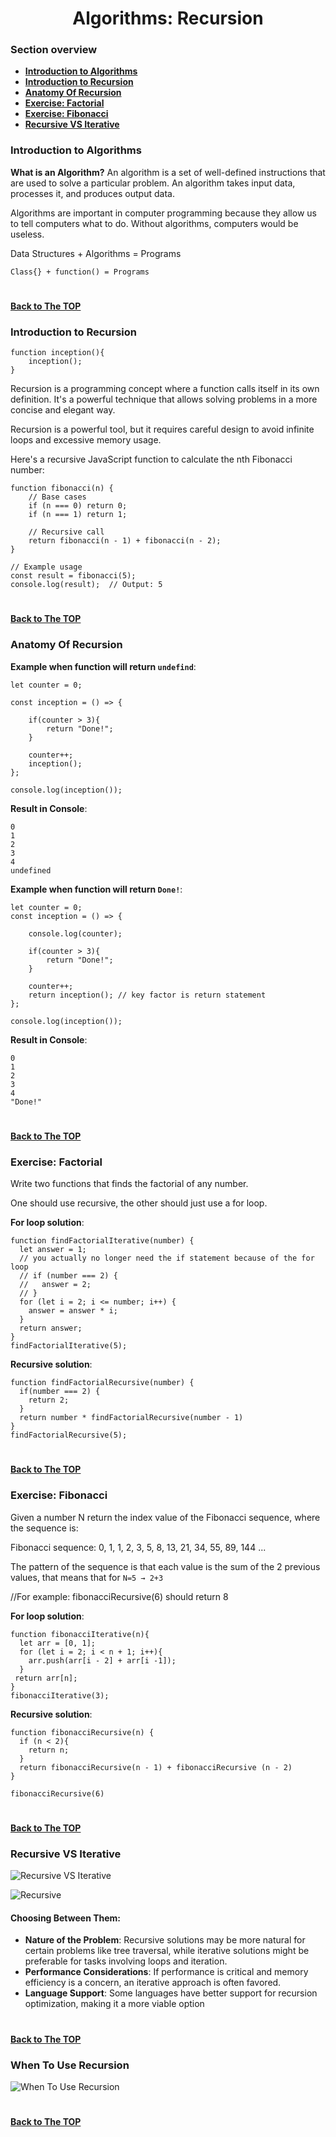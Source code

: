 <h1 align="center">Algorithms: Recursion</h1>

### Section overview
* **[Introduction to Algorithms](#introduction-to-algorithms)**
* **[Introduction to Recursion](#introduction-to-recursion)**
* **[Anatomy Of Recursion](#anatomy-of-recursion)**
* **[Exercise: Factorial](#e-factorial)**
* **[Exercise: Fibonacci](#e-fibonacci)**
* **[Recursive VS Iterative](#recursive-vs-iterative)**


### Introduction to Algorithms

**What is an Algorithm?**
An algorithm is a set of well-defined instructions that are used to solve a particular problem. An algorithm takes input data, processes it, and produces output data.

Algorithms are important in computer programming because they allow us to tell computers what to do. Without algorithms, computers would be useless.

Data Structures + Algorithms = Programs

``Class{} + function() = Programs`` 

#
**[Back to The TOP](#section-overview)**

### Introduction to Recursion

```
function inception(){
    inception();
}
```
Recursion is a programming concept where a function calls itself in its own definition. It's a powerful technique that allows solving problems in a more concise and elegant way.

Recursion is a powerful tool, but it requires careful design to avoid infinite loops and excessive memory usage.

Here's a recursive JavaScript function to calculate the nth Fibonacci number:
```
function fibonacci(n) {
    // Base cases
    if (n === 0) return 0;
    if (n === 1) return 1;

    // Recursive call
    return fibonacci(n - 1) + fibonacci(n - 2);
}

// Example usage
const result = fibonacci(5);
console.log(result);  // Output: 5
```
#
**[Back to The TOP](#section-overview)**

### Anatomy Of Recursion

**Example when function will return ``undefind``**:

```
let counter = 0;

const inception = () => {

    if(counter > 3){
        return "Done!";
    }

    counter++;
    inception();
};

console.log(inception());
```

**Result in Console**:
```
0
1
2
3
4
undefined
```
**Example when function will return ``Done!``**:
```
let counter = 0;
const inception = () => {

    console.log(counter);

    if(counter > 3){
        return "Done!";
    }

    counter++;
    return inception(); // key factor is return statement
};

console.log(inception());
```
**Result in Console**:
```
0
1
2
3
4
"Done!"
```
#
**[Back to The TOP](#section-overview)**

### <a name="e-factorial">Exercise: Factorial</a>

Write two functions that finds the factorial of any number.

One should use recursive, the other should just use a for loop.

**For loop solution**:
```
function findFactorialIterative(number) {
  let answer = 1;
  // you actually no longer need the if statement because of the for loop
  // if (number === 2) {
  //   answer = 2;
  // }
  for (let i = 2; i <= number; i++) {
    answer = answer * i;
  }
  return answer;
}
findFactorialIterative(5);
```

**Recursive solution**:
```
function findFactorialRecursive(number) {
  if(number === 2) {
    return 2;
  }
  return number * findFactorialRecursive(number - 1)
}
findFactorialRecursive(5);
```
#
**[Back to The TOP](#section-overview)**

### <a name="e-fibonacci"> Exercise: Fibonacci</a>

Given a number N return the index value of the Fibonacci sequence, where the sequence is:

Fibonacci sequence:  0, 1, 1, 2, 3, 5, 8, 13, 21, 34, 55, 89, 144 ...

The pattern of the sequence is that each value is the sum of the 2 previous values, that means that for ``N=5 → 2+3``

//For example: fibonacciRecursive(6) should return 8

**For loop solution**:
```
function fibonacciIterative(n){
  let arr = [0, 1];
  for (let i = 2; i < n + 1; i++){
    arr.push(arr[i - 2] + arr[i -1]);
  }
 return arr[n];
}
fibonacciIterative(3);
```

**Recursive solution**:
```
function fibonacciRecursive(n) {
  if (n < 2){
    return n;
  }
  return fibonacciRecursive(n - 1) + fibonacciRecursive (n - 2)
}

fibonacciRecursive(6)
```
#
**[Back to The TOP](#section-overview)**

### Recursive VS Iterative

![Recursive VS Iterative](https://github.com/tsokac2/-_-_Data_Structures_Algorithms/blob/main/src/33.png)

![Recursive](https://github.com/tsokac2/-_-_Data_Structures_Algorithms/blob/main/src/34.png)

#### Choosing Between Them:

- **Nature of the Problem**: Recursive solutions may be more natural for certain problems like tree traversal, while iterative solutions might be preferable for tasks involving loops and iteration.
- **Performance Considerations**: If performance is critical and memory efficiency is a concern, an iterative approach is often favored.
- **Language Support**: Some languages have better support for recursion optimization, making it a more viable option

#
**[Back to The TOP](#section-overview)**

### When To Use Recursion

![When To Use Recursion]()

#
**[Back to The TOP](#section-overview)**

